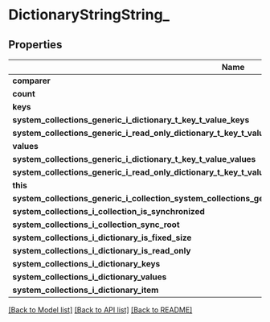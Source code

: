 # DictionaryStringString_

## Properties
Name | Type | Description | Notes
------------ | ------------- | ------------- | -------------
**comparer** | [**\Spinen\ConnectWise\Clients\System\Model\IEqualityComparerString_**](IEqualityComparerString_.md) |  | [optional] 
**count** | **int** |  | [optional] 
**keys** | [**\Spinen\ConnectWise\Clients\System\Model\KeyCollection**](KeyCollection.md) |  | [optional] 
**system_collections_generic_i_dictionary_t_key_t_value_keys** | [**\Spinen\ConnectWise\Clients\System\Model\ICollectionString_**](ICollectionString_.md) |  | [optional] 
**system_collections_generic_i_read_only_dictionary_t_key_t_value_keys** | **string[]** |  | [optional] 
**values** | [**\Spinen\ConnectWise\Clients\System\Model\ValueCollection**](ValueCollection.md) |  | [optional] 
**system_collections_generic_i_dictionary_t_key_t_value_values** | [**\Spinen\ConnectWise\Clients\System\Model\ICollectionString_**](ICollectionString_.md) |  | [optional] 
**system_collections_generic_i_read_only_dictionary_t_key_t_value_values** | **string[]** |  | [optional] 
**this** | **string** |  | [optional] 
**system_collections_generic_i_collection_system_collections_generic_key_value_pair_t_key_t_value_is_read_only** | **bool** |  | [optional] 
**system_collections_i_collection_is_synchronized** | **bool** |  | [optional] 
**system_collections_i_collection_sync_root** | **string** |  | [optional] 
**system_collections_i_dictionary_is_fixed_size** | **bool** |  | [optional] 
**system_collections_i_dictionary_is_read_only** | **bool** |  | [optional] 
**system_collections_i_dictionary_keys** | [**\Spinen\ConnectWise\Clients\System\Model\ICollection**](ICollection.md) |  | [optional] 
**system_collections_i_dictionary_values** | [**\Spinen\ConnectWise\Clients\System\Model\ICollection**](ICollection.md) |  | [optional] 
**system_collections_i_dictionary_item** | **string** |  | [optional] 

[[Back to Model list]](../README.md#documentation-for-models) [[Back to API list]](../README.md#documentation-for-api-endpoints) [[Back to README]](../README.md)


